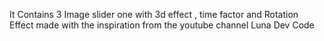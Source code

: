 It Contains 3 Image slider one with 3d effect , time factor and Rotation Effect made with the inspiration from the youtube channel Luna Dev Code 

